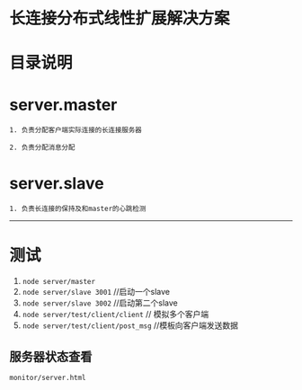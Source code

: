 # 长连接分布式线性扩展解决方案

# 目录说明

# server.master 

	1. 负责分配客户端实际连接的长连接服务器

	2. 负责分配消息分配

# server.slave 

	1. 负责长连接的保持及和master的心跳检测


-------------
# 测试
1. `node server/master`
1. `node server/slave 3001`  //启动一个slave
1. `node server/slave 3002`  //启动第二个slave
1. `node server/test/client/client` // 模拟多个客户端
1. `node server/test/client/post_msg` //模板向客户端发送数据

## 服务器状态查看
`monitor/server.html`
